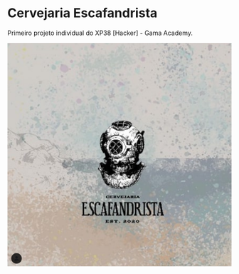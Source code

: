 # Cervejaria Escafandrista 

Primeiro projeto individual do XP38 [Hacker] - Gama Academy.

<img src="/escafandrista.png" alt="Logo Cervejaria Escafandrista"/>

